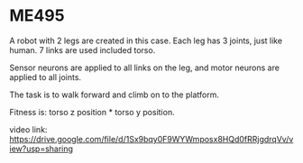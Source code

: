 # ME495

A robot with 2 legs are created in this case. Each leg has 3 joints, just like human. 7 links are used included torso. 

Sensor neurons are applied to all links on the leg, and motor neurons are applied to all joints.  

The task is to walk forward and climb on to the platform. 

Fitness is: torso z position * torso y position.

video link:
https://drive.google.com/file/d/1Sx9bqy0F9WYWmposx8HQd0fRRjgdrqVv/view?usp=sharing




